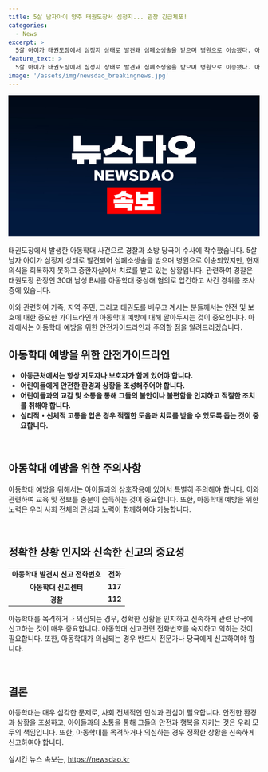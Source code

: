 ```yaml
---
title: 5살 남자아이 양주 태권도장서 심정지... 관장 긴급체포!
categories:
  - News
excerpt: >
  5살 아이가 태권도장에서 심정지 상태로 발견돼 심폐소생술을 받으며 병원으로 이송됐다. 아이는 아직 의식을 회복하지 못하고 중환자실에서 치료를 받고 있으며, 태권도장 관장이 아동을 감싸 안고 제압한 후 심정지 상태에 빠졌다고 밝혀졌다. 경찰은 B씨를 아동학대 중상해 혐의로 입건하고 상세한 사건 경위를 조사 중이다. (150자)
feature_text: >
  5살 아이가 태권도장에서 심정지 상태로 발견돼 심폐소생술을 받으며 병원으로 이송됐다. 아이는 아직 의식을 회복하지 못하고 중환자실에서 치료를 받고 있으며, 태권도장 관장이 아동을 감싸 안고 제압한 후 심정지 상태에 빠졌다고 밝혀졌다. 경찰은 B씨를 아동학대 중상해 혐의로 입건하고 상세한 사건 경위를 조사 중이다. (150자)
image: '/assets/img/newsdao_breakingnews.jpg'
---
```


<p><img src="/assets/img/newsdao_breakingnews.jpg" alt="implanttips 속보" /></p>

<p>태권도장에서 발생한 아동학대 사건으로 경찰과 소방 당국이 수사에 착수했습니다. 5살 남자 아이가 심정지 상태로 발견되어 심폐소생술을 받으며 병원으로 이송되었지만, 현재 의식을 회복하지 못하고 중환자실에서 치료를 받고 있는 상황입니다. 관련하여 경찰은 태권도장 관장인 30대 남성 B씨를 아동학대 중상해 혐의로 입건하고 사건 경위를 조사 중에 있습니다.</p>

<p>이와 관련하여 가족, 지역 주민, 그리고 태권도를 배우고 계시는 분들께서는 안전 및 보호에 대한 중요한 가이드라인과 아동학대 예방에 대해 알아두시는 것이 중요합니다. 아래에서는 아동학대 예방을 위한 안전가이드라인과 주의할 점을 알려드리겠습니다. </p>

<h2 data-ke-size="size26">아동학대 예방을 위한 안전가이드라인</h2>

<ul>
  <li><b>아동근처에서는 항상 지도자나 보호자가 함께 있어야 합니다.</b></li>
  <li><b>어린이들에게 안전한 환경과 상황을 조성해주어야 합니다.</b></li>
  <li><b>어린이들과의 교감 및 소통을 통해 그들의 불안이나 불편함을 인지하고 적절한 조치를 취해야 합니다.</b></li>
  <li><b>심리적・신체적 고통을 입은 경우 적절한 도움과 치료를 받을 수 있도록 돕는 것이 중요합니다.</b></li>
</ul>

<p data-ke-size="size16">&nbsp;</p>

<h2 data-ke-size="size26">아동학대 예방을 위한 주의사항</h2>

<p data-ke-size="size16">아동학대 예방을 위해서는 아이들과의 상호작용에 있어서 특별히 주의해야 합니다. 이와 관련하여 교육 및 정보를 충분이 습득하는 것이 중요합니다. 또한, 아동학대 예방을 위한 노력은 우리 사회 전체의 관심과 노력이 함께하여야 가능합니다.</p>

<p data-ke-size="size16">&nbsp;</p>

<h2 data-ke-size="size26">정확한 상황 인지와 신속한 신고의 중요성</h2>

<table>
  <tr>
    <td style="text-align: center; height: 17px;"><b>아동학대 발견시 신고 전화번호</b></td>
    <td style="text-align: center; height: 17px;"><b>전화</b></td>
  </tr>
  <tr>
    <td style="text-align: center; height: 17px;"><b>아동학대 신고센터</b></td>
    <td style="text-align: center; height: 17px;"><b>117</b></td>
  </tr>
  <tr>
    <td style="text-align: center; height: 17px;"><b>경찰</b></td>
    <td style="text-align: center; height: 17px;"><b>112</b></td>
  </tr>
</table>

<p data-ke-size="size16">아동학대를 목격하거나 의심되는 경우, 정확한 상황을 인지하고 신속하게 관련 당국에 신고하는 것이 매우 중요합니다. 아동학대 신고관련 전화번호를 숙지하고 익히는 것이 필요합니다. 또한, 아동학대가 의심되는 경우 반드시 전문가나 당국에게 신고하여야 합니다.</p>

<p data-ke-size="size16">&nbsp;</p>

<h2 data-ke-size="size26">결론</h2>

<p data-ke-size="size16">아동학대는 매우 심각한 문제로, 사회 전체적인 인식과 관심이 필요합니다. 안전한 환경과 상황을 조성하고, 아이들과의 소통을 통해 그들의 안전과 행복을 지키는 것은 우리 모두의 책임입니다. 또한, 아동학대를 목격하거나 의심하는 경우 정확한 상황을 신속하게 신고하여야 합니다.</p>
실시간 뉴스 속보는, <a href="https://newsdao.kr" rel="dofollow">https://newsdao.kr</a>


